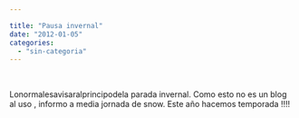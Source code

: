 ```yaml
---

title: "Pausa invernal"
date: "2012-01-05"
categories: 
  - "sin-categoria"
---
```


 

Lonormalesavisaralprincipodela parada invernal. Como esto no es un blog al uso , informo a media jornada de snow. Este año hacemos temporada !!!!
